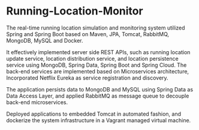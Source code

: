 # Running-Location-Monitor

The real-time running location simulation and monitoring system utilized Spring and Spring Boot based on Maven, JPA, Tomcat, RabbitMQ, MongoDB, MySQL and Docker. 

It effectively implemented server side REST APIs, such as running location update service, location distribution service, and location persistence service using MongoDB, Spring Data, Spring Boot and Spring Cloud. The back-end services are implemented based on Microservices architecture, Incorporated Netflix Eureka as service registration and discovery.

The application persists data to MongoDB and MySQL using Spring Data as Data Access Layer, and applied RabbitMQ as message queue to decouple back-end microservices.

Deployed applications to embedded Tomcat in automated fashion, and dockerize the system infrastructure in a Vagrant managed virtual machine.

